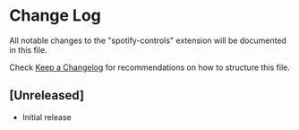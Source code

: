 # Change Log

All notable changes to the "spotify-controls" extension will be documented in this file.

Check [Keep a Changelog](http://keepachangelog.com/) for recommendations on how to structure this file.

## [Unreleased]

- Initial release